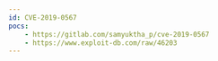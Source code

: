 ```yaml
---
id: CVE-2019-0567
pocs:
    - https://gitlab.com/samyuktha_p/cve-2019-0567
    - https://www.exploit-db.com/raw/46203
---
```

